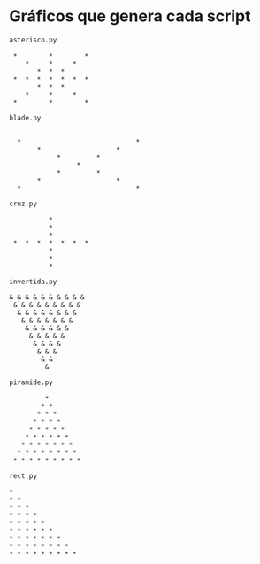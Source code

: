 # Gráficos que genera cada script

```bash
asterisco.py
```
```
 *        *        * 
    *     *     *
       *  *  *
 *  *  *  *  *  *  *
       *  *  *
    *     *     *
 *        *        *
```
```bash
blade.py
```
```

  *                             *  
       *                   *
            *         *
                 *
            *         *
       *                   *
  *                             *
```
```bash
cruz.py
```
```
          *
          *
          *
 *  *  *  *  *  *  *
          *
          *
          *
```
```bash
invertida.py
```
```
& & & & & & & & & & 
 & & & & & & & & &
  & & & & & & & &
   & & & & & & &
    & & & & & &
     & & & & &
      & & & &
       & & &
        & &
         &
```
```bash
piramide.py
```
```
         * 
        * *
       * * *
      * * * *
     * * * * *
    * * * * * *
   * * * * * * *
  * * * * * * * *
 * * * * * * * * *
```
```bash
rect.py
```
```
* 
* *
* * *
* * * *
* * * * *
* * * * * *
* * * * * * *
* * * * * * * *
* * * * * * * * *
```
